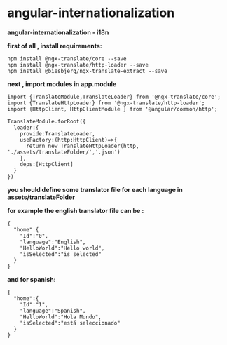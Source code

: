 # angular-internationalization
<b>angular-internationalization - i18n</b>

<b>first of all , install requirements:</b>

    npm install @ngx-translate/core --save
    npm install @ngx-translate/http-loader --save
    npm install @biesbjerg/ngx-translate-extract --save
    
<b>next , import modules in app.module</b>
   
    import {TranslateModule,TranslateLoader} from '@ngx-translate/core';
    import {TranslateHttpLoader} from '@ngx-translate/http-loader';
    import {HttpClient, HttpClientModule } from '@angular/common/http';
    
    TranslateModule.forRoot({
      loader:{
        provide:TranslateLoader,
        useFactory:(http:HttpClient)=>{
          return new TranslateHttpLoader(http, './assets/translateFolder/','.json')
        },
        deps:[HttpClient]
      }
    })  

<b>you should define some translator file for each language in assets/translateFolder</b>


<b>for example the english translator file can be :</b>

    { 
      "home":{ 
        "Id":"0",
        "language":"English",
        "HelloWorld":"Hello world",
        "isSelected":"is selected" 
      }
    }
    
<b>and for spanish:</b>

    { 
      "home":{ 
        "Id":"1",
        "language":"Spanish",
        "HelloWorld":"Hola Mundo",
        "isSelected":"está seleccionado" 
      }
    }



    

